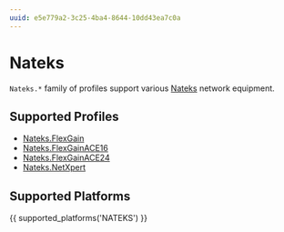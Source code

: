 ```yaml
---
uuid: e5e779a2-3c25-4ba4-8644-10dd43ea7c0a
---
```

# Nateks

`Nateks.*` family of profiles support various [Nateks](http://www.nateks.ru/)
network equipment.

## Supported Profiles

- [Nateks.FlexGain](Nateks.FlexGain.md)
- [Nateks.FlexGainACE16](Nateks.FlexGainACE16.md)
- [Nateks.FlexGainACE24](Nateks.FlexGainACE24.md)
- [Nateks.NetXpert](Nateks.NetXpert.md)

## Supported Platforms

{{ supported_platforms('NATEKS') }}
